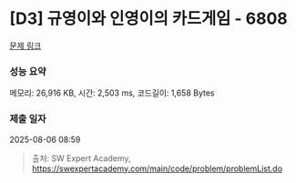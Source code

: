 # [D3] 규영이와 인영이의 카드게임 - 6808 

[문제 링크](https://swexpertacademy.com/main/code/problem/problemDetail.do?contestProbId=AWgv9va6HnkDFAW0) 

### 성능 요약

메모리: 26,916 KB, 시간: 2,503 ms, 코드길이: 1,658 Bytes

### 제출 일자

2025-08-06 08:59



> 출처: SW Expert Academy, https://swexpertacademy.com/main/code/problem/problemList.do